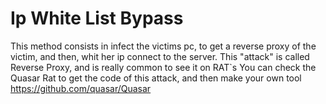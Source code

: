 # Ip White List Bypass
This method consists in infect the victims pc, to get a reverse proxy of the victim, and then, whit her ip connect to the server.
This "attack" is called Reverse Proxy, and is really common to see it on RAT`s
You can check the Quasar Rat to get the code of this attack, and then make your own tool
https://github.com/quasar/Quasar
